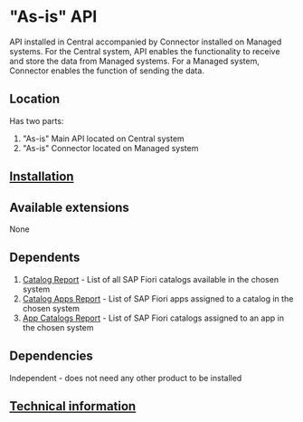 # "As-is" API

API installed in Central accompanied by Connector installed on Managed systems. For the Central system, API enables the functionality to receive and store the data from Managed systems. For a Managed system, Connector enables the function of sending the data.

## Location
Has two parts:

1. "As-is" Main API located on Central system
2. "As-is" Connector located on Managed system

## [Installation](inst.md)

## Available extensions
None

## Dependents

1. [Catalog Report](../../cr/SPS02/main.md) - List of all SAP Fiori catalogs available in the chosen system
2. [Catalog Apps Report](../../ca/FPS01/main.md) - List of SAP Fiori apps assigned to a catalog in the chosen system
3. [App Catalogs Report](../../ac/FPS01/main.md) - List of SAP Fiori catalogs assigned to an app in the chosen system

## Dependencies
Independent - does not need any other product to be installed

## [Technical information](tech.md)